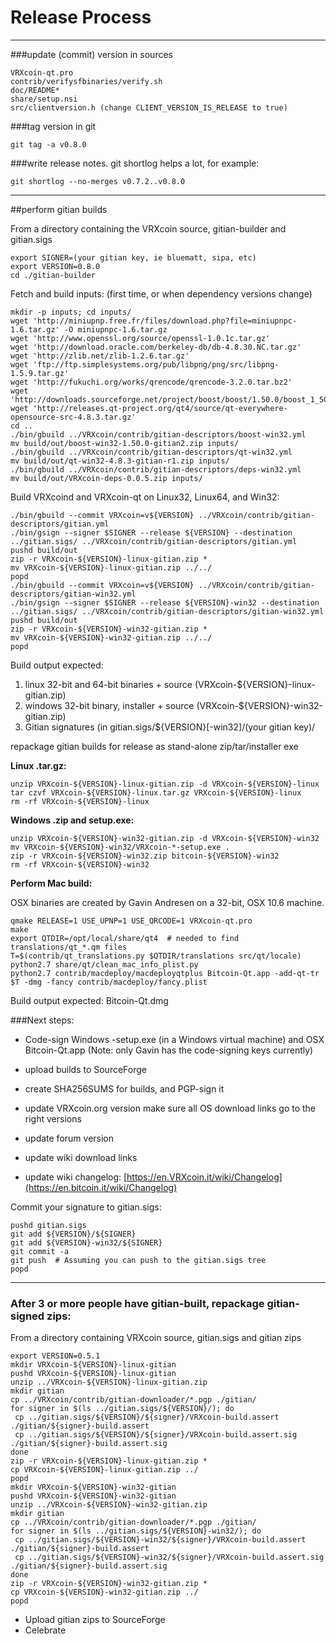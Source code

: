 Release Process
====================

* * *

###update (commit) version in sources


	VRXcoin-qt.pro
	contrib/verifysfbinaries/verify.sh
	doc/README*
	share/setup.nsi
	src/clientversion.h (change CLIENT_VERSION_IS_RELEASE to true)

###tag version in git

	git tag -a v0.8.0

###write release notes. git shortlog helps a lot, for example:

	git shortlog --no-merges v0.7.2..v0.8.0

* * *

##perform gitian builds

 From a directory containing the VRXcoin source, gitian-builder and gitian.sigs
  
	export SIGNER=(your gitian key, ie bluematt, sipa, etc)
	export VERSION=0.8.0
	cd ./gitian-builder

 Fetch and build inputs: (first time, or when dependency versions change)

	mkdir -p inputs; cd inputs/
	wget 'http://miniupnp.free.fr/files/download.php?file=miniupnpc-1.6.tar.gz' -O miniupnpc-1.6.tar.gz
	wget 'http://www.openssl.org/source/openssl-1.0.1c.tar.gz'
	wget 'http://download.oracle.com/berkeley-db/db-4.8.30.NC.tar.gz'
	wget 'http://zlib.net/zlib-1.2.6.tar.gz'
	wget 'ftp://ftp.simplesystems.org/pub/libpng/png/src/libpng-1.5.9.tar.gz'
	wget 'http://fukuchi.org/works/qrencode/qrencode-3.2.0.tar.bz2'
	wget 'http://downloads.sourceforge.net/project/boost/boost/1.50.0/boost_1_50_0.tar.bz2'
	wget 'http://releases.qt-project.org/qt4/source/qt-everywhere-opensource-src-4.8.3.tar.gz'
	cd ..
	./bin/gbuild ../VRXcoin/contrib/gitian-descriptors/boost-win32.yml
	mv build/out/boost-win32-1.50.0-gitian2.zip inputs/
	./bin/gbuild ../VRXcoin/contrib/gitian-descriptors/qt-win32.yml
	mv build/out/qt-win32-4.8.3-gitian-r1.zip inputs/
	./bin/gbuild ../VRXcoin/contrib/gitian-descriptors/deps-win32.yml
	mv build/out/VRXcoin-deps-0.0.5.zip inputs/

 Build VRXcoind and VRXcoin-qt on Linux32, Linux64, and Win32:
  
	./bin/gbuild --commit VRXcoin=v${VERSION} ../VRXcoin/contrib/gitian-descriptors/gitian.yml
	./bin/gsign --signer $SIGNER --release ${VERSION} --destination ../gitian.sigs/ ../VRXcoin/contrib/gitian-descriptors/gitian.yml
	pushd build/out
	zip -r VRXcoin-${VERSION}-linux-gitian.zip *
	mv VRXcoin-${VERSION}-linux-gitian.zip ../../
	popd
	./bin/gbuild --commit VRXcoin=v${VERSION} ../VRXcoin/contrib/gitian-descriptors/gitian-win32.yml
	./bin/gsign --signer $SIGNER --release ${VERSION}-win32 --destination ../gitian.sigs/ ../VRXcoin/contrib/gitian-descriptors/gitian-win32.yml
	pushd build/out
	zip -r VRXcoin-${VERSION}-win32-gitian.zip *
	mv VRXcoin-${VERSION}-win32-gitian.zip ../../
	popd

  Build output expected:

  1. linux 32-bit and 64-bit binaries + source (VRXcoin-${VERSION}-linux-gitian.zip)
  2. windows 32-bit binary, installer + source (VRXcoin-${VERSION}-win32-gitian.zip)
  3. Gitian signatures (in gitian.sigs/${VERSION}[-win32]/(your gitian key)/

repackage gitian builds for release as stand-alone zip/tar/installer exe

**Linux .tar.gz:**

	unzip VRXcoin-${VERSION}-linux-gitian.zip -d VRXcoin-${VERSION}-linux
	tar czvf VRXcoin-${VERSION}-linux.tar.gz VRXcoin-${VERSION}-linux
	rm -rf VRXcoin-${VERSION}-linux

**Windows .zip and setup.exe:**

	unzip VRXcoin-${VERSION}-win32-gitian.zip -d VRXcoin-${VERSION}-win32
	mv VRXcoin-${VERSION}-win32/VRXcoin-*-setup.exe .
	zip -r VRXcoin-${VERSION}-win32.zip bitcoin-${VERSION}-win32
	rm -rf VRXcoin-${VERSION}-win32

**Perform Mac build:**

  OSX binaries are created by Gavin Andresen on a 32-bit, OSX 10.6 machine.

	qmake RELEASE=1 USE_UPNP=1 USE_QRCODE=1 VRXcoin-qt.pro
	make
	export QTDIR=/opt/local/share/qt4  # needed to find translations/qt_*.qm files
	T=$(contrib/qt_translations.py $QTDIR/translations src/qt/locale)
	python2.7 share/qt/clean_mac_info_plist.py
	python2.7 contrib/macdeploy/macdeployqtplus Bitcoin-Qt.app -add-qt-tr $T -dmg -fancy contrib/macdeploy/fancy.plist

 Build output expected: Bitcoin-Qt.dmg

###Next steps:

* Code-sign Windows -setup.exe (in a Windows virtual machine) and
  OSX Bitcoin-Qt.app (Note: only Gavin has the code-signing keys currently)

* upload builds to SourceForge

* create SHA256SUMS for builds, and PGP-sign it

* update VRXcoin.org version
  make sure all OS download links go to the right versions

* update forum version

* update wiki download links

* update wiki changelog: [https://en.VRXcoin.it/wiki/Changelog](https://en.bitcoin.it/wiki/Changelog)

Commit your signature to gitian.sigs:

	pushd gitian.sigs
	git add ${VERSION}/${SIGNER}
	git add ${VERSION}-win32/${SIGNER}
	git commit -a
	git push  # Assuming you can push to the gitian.sigs tree
	popd

-------------------------------------------------------------------------

### After 3 or more people have gitian-built, repackage gitian-signed zips:

From a directory containing VRXcoin source, gitian.sigs and gitian zips

	export VERSION=0.5.1
	mkdir VRXcoin-${VERSION}-linux-gitian
	pushd VRXcoin-${VERSION}-linux-gitian
	unzip ../VRXcoin-${VERSION}-linux-gitian.zip
	mkdir gitian
	cp ../VRXcoin/contrib/gitian-downloader/*.pgp ./gitian/
	for signer in $(ls ../gitian.sigs/${VERSION}/); do
	 cp ../gitian.sigs/${VERSION}/${signer}/VRXcoin-build.assert ./gitian/${signer}-build.assert
	 cp ../gitian.sigs/${VERSION}/${signer}/VRXcoin-build.assert.sig ./gitian/${signer}-build.assert.sig
	done
	zip -r VRXcoin-${VERSION}-linux-gitian.zip *
	cp VRXcoin-${VERSION}-linux-gitian.zip ../
	popd
	mkdir VRXcoin-${VERSION}-win32-gitian
	pushd VRXcoin-${VERSION}-win32-gitian
	unzip ../VRXcoin-${VERSION}-win32-gitian.zip
	mkdir gitian
	cp ../VRXcoin/contrib/gitian-downloader/*.pgp ./gitian/
	for signer in $(ls ../gitian.sigs/${VERSION}-win32/); do
	 cp ../gitian.sigs/${VERSION}-win32/${signer}/VRXcoin-build.assert ./gitian/${signer}-build.assert
	 cp ../gitian.sigs/${VERSION}-win32/${signer}/VRXcoin-build.assert.sig ./gitian/${signer}-build.assert.sig
	done
	zip -r VRXcoin-${VERSION}-win32-gitian.zip *
	cp VRXcoin-${VERSION}-win32-gitian.zip ../
	popd

- Upload gitian zips to SourceForge
- Celebrate 
